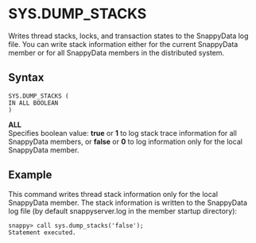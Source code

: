 # SYS.DUMP_STACKS

Writes thread stacks, locks, and transaction states to the SnappyData log file. You can write stack information either for the current SnappyData member or for all SnappyData members in the distributed system.

<!--See also [print-stacks](../command_line_utilities/store-print-stacks.md) for information about writing thread stacks to standard out or to a specified file.--->

## Syntax

``` pre
SYS.DUMP_STACKS (
IN ALL BOOLEAN
)
```

**ALL**   
Specifies boolean value: **true** or **1** to log stack trace information for all SnappyData members, or **false** or **0** to log information only for the local SnappyData member.

## Example

This command writes thread stack information only for the local SnappyData member. The stack information is written to the SnappyData log file (by default snappyserver.log in the member startup directory):

``` pre
snappy> call sys.dump_stacks('false');
Statement executed.
```

<!-- See [print-stacks](../command_line_utilities/store-print-stacks.md) for an example of the partial thread stack output.-->


